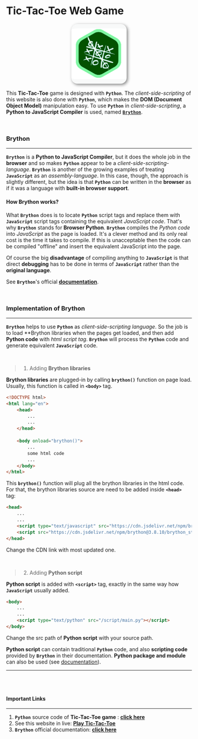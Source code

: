 # Tic-Tac-Toe Web Game



<p align=center>
    <img src="README-logo.png" alt="Birds" width="25%" style="; min-width:150px; background-color: #F8F9F9; border-radius: 16px; padding: 12px 0; box-shadow: 3px 3px 9px gray" />
</p>



This **Tic-Tac-Toe** game is designed with **`Python`**.  The *client-side-scripting* of this website is also done with **`Python`**, which makes the **DOM (Document Object Model)** manipulation easy. To use **`Python`** in *client-side-scripting*,  a **Python to JavaScript Compiler** is used, named [**`Brython`**](https://brython.info/static_tutorial/en/index.html).

<br>

### Brython

---

**`Brython`** is a **Python to JavaScript Compiler**, but it does the whole job in the **browser** and so makes **`Python`** appear to be a *client-side-scripting-language*.  **`Brython`** is another of the growing examples of treating **`JavaScript`** as an *assembly-language*. In this case, though, the approach is slightly different, but the idea is that **`Python`** can be written in the **browser** as if it was a language with **built-in browser support**. 

#### How Brython works?

What **`Brython`** does is to locate **`Python`** script tags and replace them with **`JavaScript`** script tags containing the equivalent *JavaScript code*. That's why **`Brython`** stands for **Browser Python**.  **`Brython`** compiles the *Python code* into *JavaScript* as the page is loaded. It's a clever method and its only real cost is the time it takes to compile. If this is unacceptable then the code can be compiled "offline" and insert the equivalent JavaScript into the page. 

Of course the big **disadvantage** of compiling anything to **`JavaScript`** is that direct **debugging** has to be done in terms of **`JavaScript`** rather than the **original language**.

See **`Brython`**'s official [**documentation**](https://brython.info/static_tutorial/en/index.html).

<br>

### Implementation of Brython

---

**`Brython`** helps to use **`Python`** as *client-side-scripting language*. So the job is to load **Brython libraries when the pages get loaded, and then add **Python code** with *html script tag*. **`Brython`** will process the **`Python`** code and generate equivalent **`JavaScript`** code.

<br>

> 1. Adding **Brython libraries**

**Brython libraries** are plugged-in by calling **`brython()`** function on page load. Usually, this function is called in **`<body>`** tag.

```html
<!DOCTYPE html>
<html lang="en">
    <head>
        ...
        ...
    </head>
    
    <body onload="brython()">
        ...
        some html code
        ...
    </body>
</html>
```

This **`brython()`** function will plug all the brython libraries in the html code. For that, the brython libraries source are need to be added inside **`<head>`** tag:

```html
<head>
    ...
    ...
    <script type="text/javascript" src="https://cdn.jsdelivr.net/npm/brython@3.8.10/brython.min.js"></script>
    <script src="https://cdn.jsdelivr.net/npm/brython@3.8.10/brython_stdlib.js"></script>
</head>
```

Change the CDN link with most updated one.

<br>

> 2. Adding **Python script**

**Python script** is added with **`<script>`** tag, exactly in the same way how **`JavaScript`** usually added.

```html
<body>
    ...
    ...
    <script type="text/python" src="/script/main.py"></script>
</body>
```

Change the src path of **Python script** with your source path.

**Python script** can contain traditional **`Python`** code, and also **scripting code** provided by **`Brython`** in their documentation. **Python package and module** can also be used (see [documentation](https://brython.info/static_tutorial/en/index.html)).

---


<br><br>


#### Important Links

---

1. **`Python`** source code of **Tic-Tac-Toe game** : [**click here**](https://github.com/Shohrab-Hossain/Tic-Tac-Toe)
2. See this website in live: [**Play Tic-Tac-Toe**](https://tic-tac-toe-sh.herokuapp.com)
3. **`Brython`** official documentation: [**click here**](https://brython.info/static_tutorial/en/index.html)

